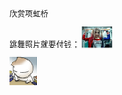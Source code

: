 <html>
<meta charset="UTF-8">欣赏项虹桥
  
<body>
<p>
跳舞照片就要付钱：
<img src="./小丑女.jpg"  width="55" weight="128"/>
  
![猫猫](https://github.com/capricorn8808/dengxing-s-website-/blob/master/zhu.gif)
</p>
</body>
</html>


